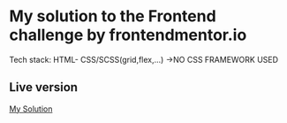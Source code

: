 # My solution to the Frontend challenge by frontendmentor.io
 Tech stack: HTML- CSS/SCSS(grid,flex,...) ->NO CSS FRAMEWORK USED 
## Live version

[My Solution](https://sinamoraddar.github.io/Fylo-landing-page-with-features-grid-section/) 
